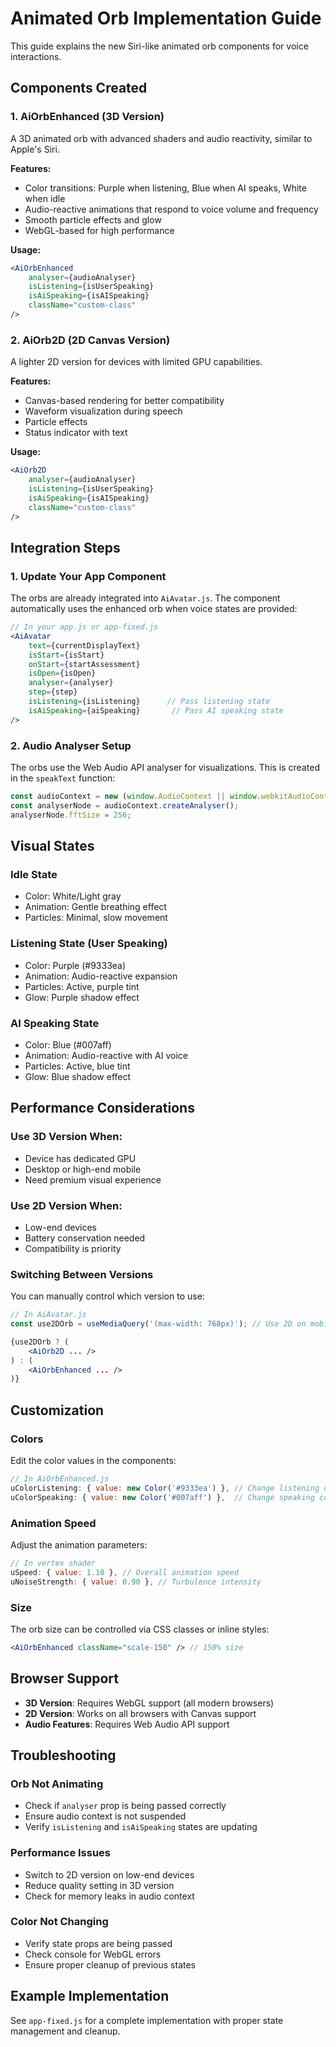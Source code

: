 # Animated Orb Implementation Guide

This guide explains the new Siri-like animated orb components for voice interactions.

## Components Created

### 1. **AiOrbEnhanced** (3D Version)
A 3D animated orb with advanced shaders and audio reactivity, similar to Apple's Siri.

**Features:**
- Color transitions: Purple when listening, Blue when AI speaks, White when idle
- Audio-reactive animations that respond to voice volume and frequency
- Smooth particle effects and glow
- WebGL-based for high performance

**Usage:**
```jsx
<AiOrbEnhanced 
    analyser={audioAnalyser}
    isListening={isUserSpeaking}
    isAiSpeaking={isAISpeaking}
    className="custom-class"
/>
```

### 2. **AiOrb2D** (2D Canvas Version)
A lighter 2D version for devices with limited GPU capabilities.

**Features:**
- Canvas-based rendering for better compatibility
- Waveform visualization during speech
- Particle effects
- Status indicator with text

**Usage:**
```jsx
<AiOrb2D 
    analyser={audioAnalyser}
    isListening={isUserSpeaking}
    isAiSpeaking={isAISpeaking}
    className="custom-class"
/>
```

## Integration Steps

### 1. Update Your App Component

The orbs are already integrated into `AiAvatar.js`. The component automatically uses the enhanced orb when voice states are provided:

```jsx
// In your app.js or app-fixed.js
<AiAvatar 
    text={currentDisplayText} 
    isStart={isStart} 
    onStart={startAssessment} 
    isOpen={isOpen} 
    analyser={analyser} 
    step={step}
    isListening={isListening}      // Pass listening state
    isAiSpeaking={aiSpeaking}       // Pass AI speaking state
/>
```

### 2. Audio Analyser Setup

The orbs use the Web Audio API analyser for visualizations. This is created in the `speakText` function:

```javascript
const audioContext = new (window.AudioContext || window.webkitAudioContext)();
const analyserNode = audioContext.createAnalyser();
analyserNode.fftSize = 256;
```

## Visual States

### Idle State
- Color: White/Light gray
- Animation: Gentle breathing effect
- Particles: Minimal, slow movement

### Listening State (User Speaking)
- Color: Purple (#9333ea)
- Animation: Audio-reactive expansion
- Particles: Active, purple tint
- Glow: Purple shadow effect

### AI Speaking State
- Color: Blue (#007aff)
- Animation: Audio-reactive with AI voice
- Particles: Active, blue tint
- Glow: Blue shadow effect

## Performance Considerations

### Use 3D Version When:
- Device has dedicated GPU
- Desktop or high-end mobile
- Need premium visual experience

### Use 2D Version When:
- Low-end devices
- Battery conservation needed
- Compatibility is priority

### Switching Between Versions

You can manually control which version to use:

```jsx
// In AiAvatar.js
const use2DOrb = useMediaQuery('(max-width: 768px)'); // Use 2D on mobile

{use2DOrb ? (
    <AiOrb2D ... />
) : (
    <AiOrbEnhanced ... />
)}
```

## Customization

### Colors
Edit the color values in the components:

```javascript
// In AiOrbEnhanced.js
uColorListening: { value: new Color('#9333ea') }, // Change listening color
uColorSpeaking: { value: new Color('#007aff') },  // Change speaking color
```

### Animation Speed
Adjust the animation parameters:

```javascript
// In vertex shader
uSpeed: { value: 1.10 }, // Overall animation speed
uNoiseStrength: { value: 0.90 }, // Turbulence intensity
```

### Size
The orb size can be controlled via CSS classes or inline styles:

```jsx
<AiOrbEnhanced className="scale-150" /> // 150% size
```

## Browser Support

- **3D Version**: Requires WebGL support (all modern browsers)
- **2D Version**: Works on all browsers with Canvas support
- **Audio Features**: Requires Web Audio API support

## Troubleshooting

### Orb Not Animating
- Check if `analyser` prop is being passed correctly
- Ensure audio context is not suspended
- Verify `isListening` and `isAiSpeaking` states are updating

### Performance Issues
- Switch to 2D version on low-end devices
- Reduce quality setting in 3D version
- Check for memory leaks in audio context

### Color Not Changing
- Verify state props are being passed
- Check console for WebGL errors
- Ensure proper cleanup of previous states

## Example Implementation

See `app-fixed.js` for a complete implementation with proper state management and cleanup.